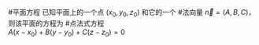 #平面方程 已知平面上的一个点 $(x_0, y_0, z_0)$ 和它的一个 #法向量 $\vec{n} = (A, B, C)$，则该平面的方程为  #点法式方程  
$A(x-x_0) + B(y-y_0) + C(z-z_0) = 0$